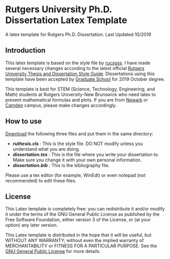 # Rutgers University Ph.D. Dissertation Latex Template

A latex template for Rutgers Ph.D. Dissertation. Last Updated 10/2019

## Introduction

This latex template is based on the style file by [rucsgss](https://github.com/rucsgss/thesis). I have made several necessary changes according to the latest official [Rutgers University Thesis and Dissertation Style Guide](https://gsnb.rutgers.edu/academics/electronic-thesis-and-dissertation-style-guide). Dissertations using this template have been accepted by [Graduate School](https://gsnb.rutgers.edu/academics/checklist-phd-degree) for 2019 October degree.

This template is best for STEM (Science, Technology, Engineering, and Math) students at Rutgers University-New Brunswick who need latex to present mathematical formulas and plots. If you are from [Newark](https://www.gsn.newark.rutgers.edu/phd) or [Camden](https://graduateschool.camden.rutgers.edu/files/Thesis-Style-Guide.pdf) campus, please make changes accordingly.

## How to use

[Download](https://github.com/steathy/rutgers-dissertation/archive/master.zip) the following three files and put them in the same directory:
- **_ruthesis.cls_** : This is the style file. DO NOT modify unless you understand what you are doing.
- **_dissertation.tex_** : This is the file where you write your dissertation to. Make sure you change it with your own personal information.
- **_dissertation.bib_** : This is the bibliography file.

Please use a tex editor (for example, WinEdt) or even notepad (not recommended) to edit these files. 

## License
This Latex template is completely free: you can redistribute it and/or modify it under the terms of the GNU General Public License as published by the Free Software Foundation, either version 3 of the License, or (at your option) any later version.

This Latex template is distributed in the hope that it will be useful, but WITHOUT ANY WARRANTY; without even the implied warranty of MERCHANTABILITY or FITNESS FOR A PARTICULAR PURPOSE.  See the [GNU General Public License](https://www.gnu.org/licenses/) for more details.